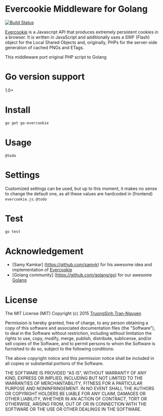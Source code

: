 # Evercookie Middleware for Golang

[![Build Status](https://travis-ci.org/truongsinh/go-evercookie.png?branch=master)](https://travis-ci.org/truongsinh/go-evercookie)

[Evercookie](http://samy.pl/evercookie/) is a Javascript API that produces extremely persistent cookies in a browser.
It is written in JavaScript and additionally uses a SWF (Flash) object for the Local Shared Objects and,
originally, PHPs for the server-side generation of cached PNGs and ETags.

This middleware port original PHP script to Golang

# Go version support
1.0+

# Install
```bash
go get go-evercookie
```

# Usage
`@todo`

# Settings
Customized settings can be used, but up to this moment, it makes no sense to change the default one,
as all these values are hardcoded in (frontend) `evercookie.js`.
`@todo`

# Test
```bash
go test
```

# Acknowledgement
- [Samy Kamkar] (https://github.com/samyk) for his awesome idea and implementation of [Evercookie](http://samy.pl/evercookie/)
- [Golang community] (https://github.com/golang/go) for our awesome [Golang](http://expressjs.com/)

# License
The MIT License (MIT)
Copyright (c) 2015 [TruongSinh Tran-Nguyen](i@truongsinh.pro)

Permission is hereby granted, free of charge, to any person obtaining a copy of this software and associated documentation files (the "Software"),
to deal in the Software without restriction, including without limitation the rights to use, copy, modify, merge, publish, distribute, sublicense,
and/or sell copies of the Software, and to permit persons to whom the Software is furnished to do so, subject to the following conditions:

The above copyright notice and this permission notice shall be included in all copies or substantial portions of the Software.

THE SOFTWARE IS PROVIDED "AS IS", WITHOUT WARRANTY OF ANY KIND, EXPRESS OR IMPLIED, INCLUDING BUT NOT LIMITED TO THE WARRANTIES OF MERCHANTABILITY,
FITNESS FOR A PARTICULAR PURPOSE AND NONINFRINGEMENT. IN NO EVENT SHALL THE AUTHORS OR COPYRIGHT HOLDERS BE LIABLE FOR ANY CLAIM, DAMAGES OR OTHER
LIABILITY, WHETHER IN AN ACTION OF CONTRACT, TORT OR OTHERWISE, ARISING FROM, OUT OF OR IN CONNECTION WITH THE SOFTWARE OR THE USE OR OTHER DEALINGS
IN THE SOFTWARE.